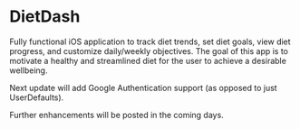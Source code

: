 # DietDash

Fully functional iOS application to track diet trends, set diet goals, view diet progress, and customize daily/weekly objectives. The goal of this app is to motivate a healthy and streamlined diet for the user to achieve a desirable wellbeing.

Next update will add Google Authentication support (as opposed to just UserDefaults). 

Further enhancements will be posted in the coming days.
